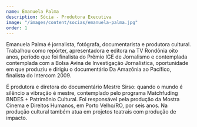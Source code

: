 ```yaml
---
name: Emanuela Palma
description: Sócia - Produtora Executiva
image: "/images/content/socias/emanuela-palma.jpg"
order: 1
---
```


Emanuela Palma é jornalista, fotógrafa, documentarista e produtora cultural. Trabalhou como repórter, apresentadora e editora na TV Rondônia oito anos, período que foi finalista do Prêmio IGE de Jornalismo e contemplada contemplada com a Bolsa Avina de Investigação Jornalística, oportunidade em que produziu e dirigiu o documentário Da Amazônia ao Pacífico, finalista do Intercom 2009.

É produtora e diretora do documentário Mestre Sirso: quando o mundo é silêncio a vibração é mestre, contemplado pelo programa Matchfuding BNDES + Patrimônio Cultural. Foi responsável pela produção da Mostra Cinema e Direitos Humanos, em Porto Velho/RO, por seis anos. Na produção cultural também atua em projetos teatrais com produção de impacto.

